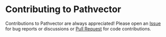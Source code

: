 # Contributing to Pathvector

Contributions to Pathvector are always appreciated! Please open an [Issue](https://github.com/natesales/pathvector/issues/new/choose) for bug reports or discussions or [Pull Request](https://github.com/natesales/pathvector/compare) for code contributions.
